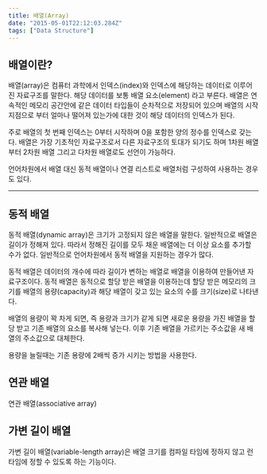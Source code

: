 ```yaml
---
title: 배열(Array)
date: "2015-05-01T22:12:03.284Z"
tags: ["Data Structure"]
---
```


## 배열이란?

배열(array)은 컴퓨터 과학에서 인덱스(index)와 인덱스에 해당하는 데이터로 이루어진 자료구조를 말한다. 해당 데이터를 보통 배열 요소(element) 라고 부른다.
배열은 연속적인 메모리 공간안에 같은 데이터 타입들이 순차적으로 저장되어 있으며 배열의 시작 지점으로 부터 얼마나 떨어져 있는가에 대한 것이 해당 데이터의 인덱스가 된다.

주로 배열의 첫 번째 인덱스는 0부터 시작하며 0을 포함한 양의 정수를 인덱스로 갖는다. 배열은 가장 기초적인 자료구조로서 다른 자료구조의 토대가 되기도 하며 1차원 배열부터 2차원 배열 그리고 다차원 배열로도 선언이 가능하다.

언어차원에서 배열 대신 동적 배열이나 연결 리스트로 배열처럼 구성하여 사용하는 경우도 있다.

---

## 동적 배열

동적 배열(dynamic array)은 크기가 고정되지 않은 배열을 말한다. 일반적으로 배열은 길이가 정해져 있다. 따라서 정해진 길이를 모두 채운 배열에는 더 이상 요소를 추가할 수가 없다. 일반적으로 언어차원에서 동적 배열을 지원하는 경우가 많다.

동적 배열은 데이터의 개수에 따라 길이가 변하는 배열로 배열을 이용하여 만들어낸 자료구조이다. 동적 배열은 동적으로 할당 받은 배열을 이용하는데 할당 받은 메모리의 크기를 배열의 용량(capacity)과 해당 배열이 갖고 있는 요소의 수를 크기(size)로 나타낸다.

배열의 용량이 꽉 차게 되면, 즉 용량과 크기가 같게 되면 새로운 용량을 가진 배열을 할당 받고 기존 배열의 요소를 복사해 넣는다. 이후 기존 배열을 가르키는 주소값을 새 배열의 주소값으로 대체한다.

용량을 늘릴때는 기존 용량에 2배씩 증가 시키는 방법을 사용한다.

## 연관 배열

연관 배열(associative array)

## 가변 길이 배열

가변 길이 배열(variable-length array)은 배열 크기를 컴파일 타임에 정하지 않고 런타임에 정할 수 있도록 하는 기능이다.
